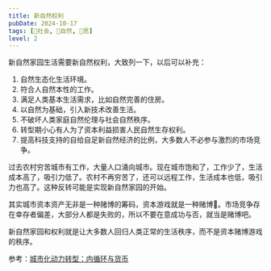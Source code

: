 ```yaml
---
title: 新自然权利
pubDate: 2024-10-17
tags: [👫社会, 🌳自然, 🤔思]
level: 2
---
```


新自然家园生活需要新自然权利，大致列一下，以后可以补充：

1. 自然生态化生活环境。
2. 符合人自然本性的工作。
3. 满足人类基本生活需求，比如自然完善的住房。
4. 以自然为基础，引入新技术改善生活。
5. 不破坏人类家庭自然伦理与社会自然秩序。
6. 转型期小心有人为了资本利益损害人民自然生存权利。
7. 提高科技支持的自给自足新自然经济的比例，大多数人不必参与激烈的市场竞争。

过去农村穷苦城市有工作，大量人口涌向城市。现在城市饱和了，工作少了，生活成本高了，吸引力低了。农村不再穷苦了，还可以远程工作，生活成本也低，吸引力也高了。这种反转可能是实现新自然家园的开始。

其实城市资本资产无非是一种赌博的筹码，资本游戏就是一种赌博🎲。市场竞争存在幸存者偏差，大部分人都是失败的，所以不要在意成功与否，就当是赌博吧。

新自然家园和权利就是让大多数人回归人类正常的生活秩序，而不是资本赌博游戏的秩序。

参考：[城市化动力转型：内循环与货币](https://mp.weixin.qq.com/s/kKBW_Ny33uHGe9VN5kwtOA)
